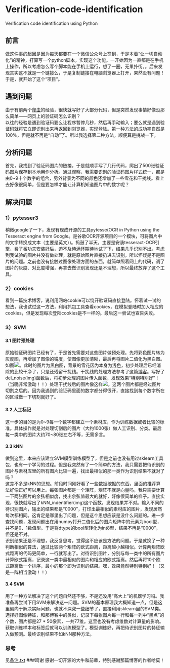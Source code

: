 # Verification-code-identification
Verification code identification using Python  
##  前言
做这件事的起因是因为每天都要在一个微信公众号上签到，于是本着“让一切自动化”的精神，打算写一个python脚本，实现这个功能。一开始因为一直都是在手机上操作，所以考虑怎么写个脚本能在手机上运行，想了一圈，无果扑街。。后来发现其实这不就是一个链接么，于是复制链接在电脑浏览器上打开，果然没有问题！于是，就开始了这个“项目”。<br>
##  遇到问题
由于有前两个[爬虫](https://github.com/shenmilanzi/small-tool)的经验，很快就写好了大部分代码，但是突然发现事情好像没那么简单——网页上的验证码怎么识别？<br>
以往的经验是遇到验证码要么让程序暂停几秒，然后再手动输入；要么就是遇到验证码就将它立即识别出来再返回到浏览器，实现登陆。第一种方法的成功率自然是100%，但是就不再是“自动”了。所以我选择第二种方法，顺便算是挑战一下。<br>
##  分析问题  
首先，我找到了验证码图片的链接，于是就顺手写了几行代码，爬出了500张验证码图片保存到本地用作分析。通过观察，我需要识别的验证码图片样式统一，都是由0~9十个数字的组合，另外背景为不同的颜色还增加了一些雪花和干扰线。看上去好像很简单，但是要怎样才能让计算机知道图片中的数字呢？<br>
##  解决问题
###  1）pytesser3
稍微google了一下，发现有现成开源的工具pytesse(OCR in Python using the Tesseract engine from Google。是谷歌OCR开源项目的一个模块，可将图片中的文字转换成文本（主要是英文）)。捣鼓了半天，主要是安装tesseract-OCR引擎，费了番功夫安装好后，迫不及待满怀期待地试了下，结果几乎识别不出。考虑到我试验的图片并没有做处理，就是原始图片直接扔进去识别，所以怀疑是不是图片的问题。之前也没有接触过图像处理方面的东西，就简单照着网上的代码，调了图片的灰度、对比度增强，再拿去做识别发现还是不理想，所以最终放弃了这个工具。<br>
###  2）cookies
看到一篇技术博客，说利用网站cookie可以绕开验证码直接登陆。怀着试一试的想法，我也试过这一方法，利用抓包工具查看cookies，在模拟登陆时加入相应的cookies，但是发现每次登陆cookies是不一样的。最后这一尝试也宣告失败。
###  3）SVM
####  3.1 图片预处理
原始验证码图片已经有了，于是首先需要对这些图片做预处理。先将彩色图片转为灰度图，再增加了图像的锐度，使图像更加清晰，最后再将图片二值化为黑白图。如图![](https://github.com/shenmilanzi/Verification-code-identification/blob/master/01.png)。此时的图片为黑白图，背景的雪花因为本身为浅色，初步处理后已经消除的比较干净了，只是还残留干扰线。干扰线的处理方法参考了这篇[博客](http://www.cnblogs.com/beer/p/5672678.html)。写好了del_noise(img)函数后，将初步处理的图片传入函数，发现效果“特别特别好”！（当晚非常激动！！）处理干扰线后的图片像这样![](https://github.com/shenmilanzi/Verification-code-identification/blob/master/8-3.png)。这两个图片都是经过图片切割之后的。因为我遇到的验证码里面的数字都分得很开，直接找到每个数字所在的区域做一下切割就好了。
####  3.2 人工标记
这一步的目的是为0\~9每一个数字都建立一个素材库，作为训练数据或者比较的标准。具体操作就是对处理切割后的图片（大约1000张）做人工识别、分类。最后每一类中的图片大约70\~80张左右不等，无需多言。
####  3.3 kNN
做到这里，本来应该建立SVM模型训练模型了，但是之前也没有用过sklearn工具包，也有一个学习的过程。但是我突然有了一个简单的方法，我只需要把待识别的图片与素材库里的所有图片比较一遍，找出最相似的那一类作为识别结果不就对了吗？<br>
这差不多是kNN的思想。前段时间刚好看了一些数据挖掘的东西，里面的推荐算法好像正好可以用上。每张图片都是一个矩阵，矩阵不就是向量吗，我只需要计算一下两张图片的余弦相似度，找出余弦值最大的就好，好像很简单的样子。直接实现，很快就写出了kNN_indentifier(img)这个函数，发现结果并不对。输入不同的待识别图片，输出的结果都是“0000”，打印出最相似的素材库的图片，发现居然每次都相同。这肯定是哪里出了问题，但是这个思想应该是没什么问题的。进一步查找问题，发现问题出在用numpy打开二值化后的图片矩阵中的元素为bool型，并不是0、1数值型。于是将dtype的bool型转化为int8型，结果不再是“0000”，但还是不对。<br>
识别结果还是不理想，我反复思考，觉得这不应该是方法的问题。于是就换了一种判断相似的算法，通过比较两个矩阵的欧式距离，距离越小越相似。计算两矩阵欧式距离的代码更简单，一行就写出了。对待识别图片，分别与每一类中的所有图片计算欧式距离，记录这一类中最相似的图片和相应的欧式距离。然后再将10个欧式距离做一个排序，最小的那个即为识别的结果。嘿，效果竟然特别特别好！（又是一阵相当激动！！）
####  3.4 SVM
用了一种方法解决了这个问题自然还不够，不是还没用“高大上”的机器学习吗。我准备再尝试下用SVM来解决这一问题。SVM的基本原理我大概知道一点，但是这里偏向于解决实际问题，也就不深究一些细节了，直接利用sklearn里的SVM类。选择好图像特征，和那博客中的类似，记录下每张图片每一行和每一列中“黑点”的个数，图片都是27 * 50像素，一共77维。这里也没有考虑维数对计算量的影响。获取训练样本和标签后就可以训练模型了。模型训练好，再把待识别图片的特征输入做预测。最终识别结果不如kNN那种方法。<br>
###  思考
见[备注.txt](https://github.com/shenmilanzi/Verification-code-identification/blob/master/%E5%A4%87%E6%B3%A8.txt)
###鸣谢
感谢一切开源的大牛和前辈，特别感谢那篇博客的作者哈莫！
